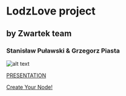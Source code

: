 # LodzLove project
## by Zwartek team
### Stanisław Puławski & Grzegorz Piasta

![alt text](https://sosnus.github.io/LodzLove/img/giphy.gif "Logo Title Text 1")


[PRESENTATION](https://sosnus.github.io/LodzLove/description.html)

[Create Your Node!](https://sosnus.github.io/LodzLove/createYourNode.html)